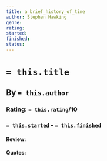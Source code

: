 ```yaml
---
title: a_brief_history_of_time
author: Stephen Hawking
genre:
rating:
started: 
finished: 
status: 
---
```

# `= this.title`
## By `= this.author`
### Rating: `= this.rating`/10
### `= this.started` - `= this.finished`

#### Review:

#### Quotes: 
